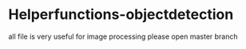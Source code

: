 # Helperfunctions-objectdetection
all file is very useful for image processing 
please open master branch

